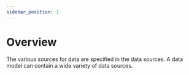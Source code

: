```yaml
---
sidebar_position: 1
---
```


# Overview

The various sources for data are specified in the data sources. A data model can contain a wide variety of data sources.
